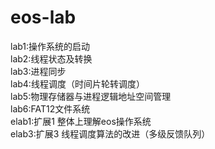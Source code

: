 # eos-lab
lab1:操作系统的启动   
lab2:线程状态及转换  
lab3:进程同步  
lab4:线程调度（时间片轮转调度）  
lab5:物理存储器与进程逻辑地址空间管理  
lab6:FAT12文件系统  
elab1:扩展1 整体上理解eos操作系统  
elab3:扩展3 线程调度算法的改进（多级反馈队列）  
